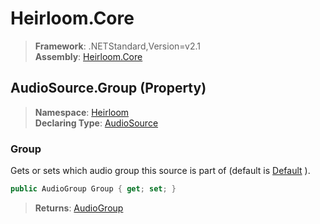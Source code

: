 # Heirloom.Core

> **Framework**: .NETStandard,Version=v2.1  
> **Assembly**: [Heirloom.Core][0]

## AudioSource.Group (Property)

> **Namespace**: [Heirloom][0]  
> **Declaring Type**: [AudioSource][1]

### Group

Gets or sets which audio group this source is part of (default is [Default][2] ).

```cs
public AudioGroup Group { get; set; }
```

> **Returns**: [AudioGroup][3]

[0]: ../../../Heirloom.Core.md
[1]: ../AudioSource.md
[2]: ../AudioGroup/Default.md
[3]: ../AudioGroup.md

